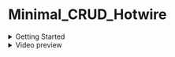 # Minimal_CRUD_Hotwire

<details>
  <summary>Getting Started</summary>

  ## Check:

  * ruby -v (3.1.0)

  * rails -v (7.1.0)
  
  * yarn -v (1.22.17)

  ## Install:

  * git clone git@github.com:secretpray/Minimal_CRUD_Hotwire.git

  * cd Minimal_CRUD_Hotwire

  * bundle

  * bin/rails db:setup
  
  * yarn install --check-files
  
  * yarn run build
  
  * yarn run build:css
  
  * redis-server --daemonize yes
  
  * bin/dev

</details>

<details>
  <summary>Video preview</summary>
  
  https://user-images.githubusercontent.com/17977331/150115839-7933c7ac-d335-4074-99f0-b8cf1f62c54c.mov

</details>
